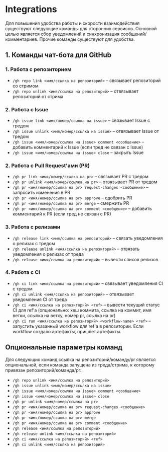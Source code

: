 # Integrations

Для повышения удобства работы и скорости взаимодействия существуют следующие команды для сторонних сервисов. Основной целью является сбор уведомлений и синхронизация сообщений/комментариев. Прочие команды существуют для удобства.

## 1. Команды чат-бота для GitHub

### 1. Работа с репозиторием

- `/gh repo link <имя/ссылка на репозиторий>` – связывает репозиторий со стримом
- `/gh repo unlink <имя/ссылка на репозиторий>` – отвязывает репозиторий от стрима

### 2. Работа с Issue

- `/gh issue link <имя/номер/ссылка на issue>` – связывает Issue с тредом
- `/gh issue unlink <имя/номер/ссылка на issue>` – отвязывает Issue от тредом
- `/gh issue <имя/номер/ссылка на issue> comment <сообщение>` – добавить комментарий к Issue (если тред не связан с Issue)
- `/gh issue <имя/номер/ссылка на issue> close` – закрыть Issue

### 2. Работа с Pull Request'ами (PR)

- `/gh pr link <имя/номер/ссылка на pr>` – связывает PR с тредом
- `/gh pr unlink <имя/номер/ссылка на pr>` – отвязывает PR от тредом
- `/gh pr <имя/номер/ссылка на pr> request-changes <сообщение>` – запросить изменения в PR
- `/gh pr <имя/номер/ссылка на pr> approve` – одобрить PR
- `/gh pr <имя/номер/ссылка на pr> merge` – смержить PR
- `/gh pr <имя/номер/ссылка на pr> comment <сообщение>` – добавить комментарий к PR (если тред не связан с PR)

### 3. Работа с релизами

- `/gh release link <имя/ссылка на репозиторий>` – связать уведомления о релизах с тредом
- `/gh release unlink <имя/ссылка на репозиторий>` – отвязать уведомления о релизах от треда
- `/gh release <имя/ссылка на репозиторий>` – вывести список релизов

### 4. Работа с CI

- `/gh ci link <имя/ссылка на репозиторий>`  – связывает уведомления CI с тредом
- `/gh ci unlink <имя/ссылка на репозиторий>` – отвязывает уведомления CI от треда
- `/gh ci <имя/ссылка на репозиторий> <ref>` – вывести текущий статус CI для ref'а (опционально: хеш коммита, ссылка на коммит, имя ветки, ссылка на ветку, номер pr, ссылка на pr)
- `/gh ci run <имя/ссылка на репозиторий> <workflow-name> <ref>` – запустить указанный workflow для ref'а в репозитории. Если workflow создало артефакты, пришлет артефакты.

## Опциональные параметры команд

Для следующих команд ссылка на репозиторий/команду/pr является опциональной, если команда запущена из треда/стрима, к которому привязан репозиторий/команда/pr:

- `/gh repo unlink <имя/ссылка на репозиторий>`
- `/gh issue unlink <имя/номер/ссылка на issue>`
- `/gh issue <имя/номер/ссылка на issue> comment <сообщение>`
- `/gh issue <имя/номер/ссылка на issue> close`
- `/gh pr unlink <имя/номер/ссылка на pr>`
- `/gh pr <имя/номер/ссылка на pr> request-changes <сообщение>`
- `/gh pr <имя/номер/ссылка на pr> approve`
- `/gh pr <имя/номер/ссылка на pr> merge`
- `/gh pr <имя/номер/ссылка на pr> comment <сообщение>`
- `/gh release <имя/ссылка на репозиторий>`
- `/gh release unlink <имя/ссылка на репозиторий>`
- `/gh ci <имя/ссылка на репозиторий> <ref>`
- `/gh ci unlink <имя/ссылка на репозиторий>`
